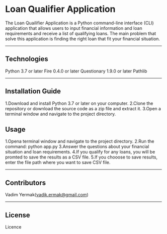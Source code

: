 # Loan Qualifier  Application

The Loan Quailifier Application is a Python command-line interface (CLI) application that allows users to input financial information and loan requirements and receive a list of qualifying loans. The main problem that solve this application is finding the right loan that fit your financial situation.

---

## Technologies

Python 3.7 or later
Fire 0.4.0 or later
Questionary 1.9.0 or later
Pathlib

---

## Installation Guide

1.Download and install Python 3.7 or later on your computer.
2.Clone the repository or download the source code as a zip file and extract it.
3.Open a terminal window and navigate to the project directory.

## Usage

1.Opena terminal window and navigate to the project directory.
2.Run the command: python app.py
3.Answer the questions about your financial situation and loan requirements.
4.If you qualify for any loans, you will be promted to save the results as a CSV file.
5.If you chooose to save results, enter the file path where you want to save CSV file.

---

## Contributors

Vadim Yermak(vadik.ermak@gmail.com)

---

## License

Licence
